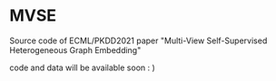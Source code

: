 # MVSE
Source code of ECML/PKDD2021 paper "Multi-View Self-Supervised Heterogeneous Graph Embedding"

code and data will be available soon : )
